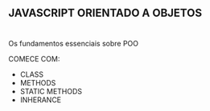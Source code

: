 ## JAVASCRIPT ORIENTADO A OBJETOS
#
Os fundamentos essenciais sobre POO

COMECE COM:
- CLASS
- METHODS
- STATIC METHODS 
- INHERANCE
